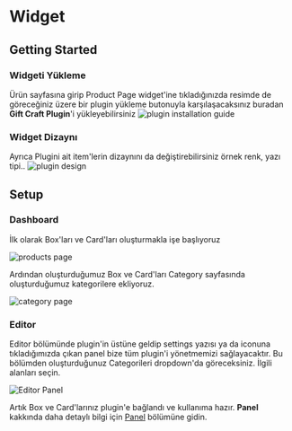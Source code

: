 # Widget

## Getting Started

### Widgeti Yükleme ###

Ürün sayfasına girip Product Page widget'ine tıkladığınızda resimde de göreceğiniz üzere bir plugin yükleme butonuyla karşılaşacaksınız buradan **Gift Craft Plugin**'i yükleyebilirsiniz
![plugin installation guide](/assets/gift-craft/install-plugin.png)

### Widget Dizaynı

Ayrıca Plugini ait item'lerin dizaynını da değiştirebilirsiniz örnek renk, yazı tipi..
![plugin design](/assets/gift-craft/plugin-design.png)

## Setup

### Dashboard ###

İlk olarak Box'ları ve Card'ları oluşturmakla işe başlıyoruz

![products page](/assets/gift-craft/products.png)

Ardından oluşturduğumuz Box ve Card'ları Category sayfasında oluşturduğumuz kategorilere ekliyoruz.

![category page](/assets/gift-craft/categories.png)

### Editor ###

Editor bölümünde plugin'in üstüne geldip settings yazısı ya da iconuna tıkladığımızda çıkan panel bize tüm plugin'i yönetmemizi sağlayacaktır. Bu bölümden oluşturduğunuz Categorileri dropdown'da göreceksiniz. İlgili alanları seçin.

![Editor Panel](/assets/gift-craft/plugin-panel.png)

Artık Box ve Card'larınız plugin'e bağlandı ve kullanıma hazır. **Panel** kakkında daha detaylı bilgi için [Panel](/docs/gift-craft/panel) bölümüne gidin.
